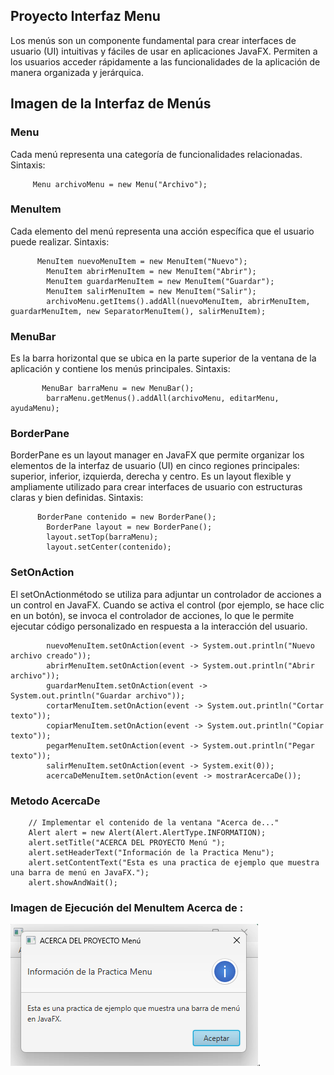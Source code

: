 ## Proyecto Interfaz Menu
Los menús son un componente fundamental para crear interfaces de usuario (UI) intuitivas y fáciles de usar en aplicaciones JavaFX. Permiten a los usuarios acceder rápidamente a las funcionalidades de la aplicación de manera organizada y jerárquica.
## Imagen de la Interfaz de Menús
### Menu
Cada menú representa una categoría de funcionalidades relacionadas.
Sintaxis:   

         Menu archivoMenu = new Menu("Archivo");     
             
### MenuItem
Cada elemento del menú representa una acción específica que el usuario puede realizar.
Sintaxis:

          MenuItem nuevoMenuItem = new MenuItem("Nuevo");
	        MenuItem abrirMenuItem = new MenuItem("Abrir");
	        MenuItem guardarMenuItem = new MenuItem("Guardar");
	        MenuItem salirMenuItem = new MenuItem("Salir");
	        archivoMenu.getItems().addAll(nuevoMenuItem, abrirMenuItem, guardarMenuItem, new SeparatorMenuItem(), salirMenuItem);       
### MenuBar
Es la barra horizontal que se ubica en la parte superior de la ventana de la aplicación y contiene los menús principales.
Sintaxis:  

           MenuBar barraMenu = new MenuBar();
	        barraMenu.getMenus().addAll(archivoMenu, editarMenu, ayudaMenu);
### BorderPane
 BorderPane es un layout manager en JavaFX que permite organizar los elementos de la interfaz de usuario (UI) en cinco regiones principales: superior, inferior, izquierda, derecha y centro. Es un layout flexible y ampliamente utilizado para crear interfaces de usuario con estructuras claras y bien definidas.
 Sintaxis: 

          BorderPane contenido = new BorderPane();
	        BorderPane layout = new BorderPane();
	        layout.setTop(barraMenu);
	        layout.setCenter(contenido);
### SetOnAction

El setOnActionmétodo se utiliza para adjuntar un controlador de acciones a un control en JavaFX. Cuando se activa el control (por ejemplo, se hace clic en un botón), se invoca el controlador de acciones, lo que le permite ejecutar código personalizado en respuesta a la interacción del usuario.

	        nuevoMenuItem.setOnAction(event -> System.out.println("Nuevo archivo creado"));
	        abrirMenuItem.setOnAction(event -> System.out.println("Abrir archivo"));
	        guardarMenuItem.setOnAction(event -> System.out.println("Guardar archivo"));
	        cortarMenuItem.setOnAction(event -> System.out.println("Cortar texto"));
	        copiarMenuItem.setOnAction(event -> System.out.println("Copiar texto"));
	        pegarMenuItem.setOnAction(event -> System.out.println("Pegar texto"));
	        salirMenuItem.setOnAction(event -> System.exit(0));
	        acercaDeMenuItem.setOnAction(event -> mostrarAcercaDe());
### Metodo AcercaDe

        // Implementar el contenido de la ventana "Acerca de..."
        Alert alert = new Alert(Alert.AlertType.INFORMATION);
        alert.setTitle("ACERCA DEL PROYECTO Menú ");
        alert.setHeaderText("Información de la Practica Menu");
        alert.setContentText("Esta es una practica de ejemplo que muestra una barra de menú en JavaFX.");
        alert.showAndWait();
### Imagen de Ejecución del MenuItem Acerca de :
![Captura de Pantalla de la Aplicación](Mensaje.png).
        



